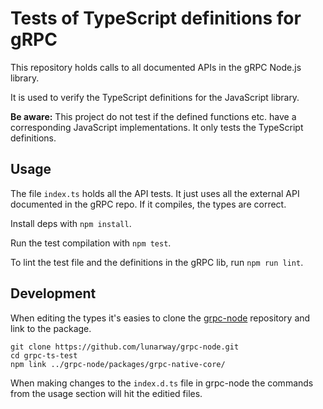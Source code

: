 # Tests of TypeScript definitions for gRPC

This repository holds calls to all documented APIs in the gRPC Node.js library.

It is used to verify the TypeScript definitions for the JavaScript library.

**Be aware:** This project do not test if the defined functions etc. have a corresponding JavaScript implementations. It only tests the TypeScript definitions.

## Usage
The file `index.ts` holds all the API tests. It just uses all the external API documented in the gRPC repo. 
If it compiles, the types are correct.

Install deps with `npm install`.

Run the test compilation with `npm test`.

To lint the test file and the definitions in the gRPC lib, run `npm run lint`.

## Development
When editing the types it's easies to clone the [grpc-node](http://github.com/grpc/grpc-node) repository and link to the package.

```
git clone https://github.com/lunarway/grpc-node.git
cd grpc-ts-test
npm link ../grpc-node/packages/grpc-native-core/
```

When making changes to the `index.d.ts` file in grpc-node the commands from the usage section will hit the editied files.
